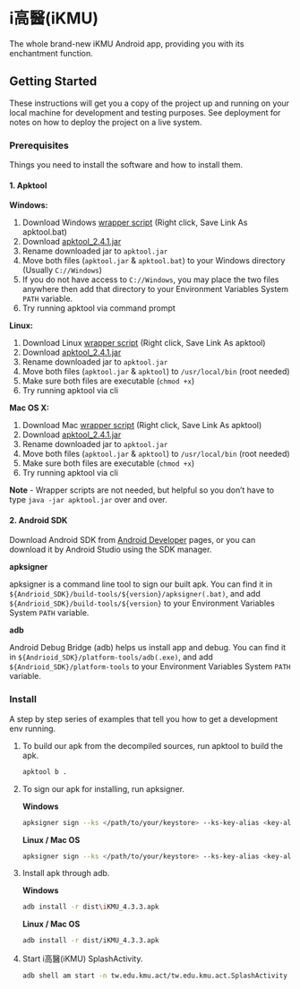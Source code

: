 # i高醫(iKMU)

The whole brand-new iKMU Android app, providing you with its enchantment function.

## Getting Started

These instructions will get you a copy of the project up and running on your local machine for development and testing purposes. See deployment for notes on how to deploy the project on a live system.

### Prerequisites

Things you need to install the software and how to install them.

#### 1. Apktool

**Windows:**

1. Download Windows [wrapper script](https://raw.githubusercontent.com/iBotPeaches/Apktool/master/scripts/windows/apktool.bat) (Right click, Save Link As apktool.bat)
2. Download [apktool_2.4.1.jar](https://bitbucket.org/iBotPeaches/apktool/downloads/apktool_2.4.1.jar) 
3. Rename downloaded jar to `apktool.jar`
4. Move both files (`apktool.jar` & `apktool.bat`) to your Windows directory (Usually `C://Windows`)
5. If you do not have access to `C://Windows`, you may place the two files anywhere then add that directory to your Environment Variables System `PATH` variable.
6. Try running apktool via command prompt

**Linux:**

1. Download Linux [wrapper script](https://raw.githubusercontent.com/iBotPeaches/Apktool/master/scripts/linux/apktool) (Right click, Save Link As apktool)
2. Download [apktool_2.4.1.jar](https://bitbucket.org/iBotPeaches/apktool/downloads/apktool_2.4.1.jar)
3. Rename downloaded jar to `apktool.jar`
4. Move both files (`apktool.jar` & `apktool`) to `/usr/local/bin` (root needed)
5. Make sure both files are executable (`chmod +x`)
6. Try running apktool via cli

**Mac OS X:**

1. Download Mac [wrapper script](https://raw.githubusercontent.com/iBotPeaches/Apktool/master/scripts/osx/apktool) (Right click, Save Link As apktool)
2. Download [apktool_2.4.1.jar](https://bitbucket.org/iBotPeaches/apktool/downloads/apktool_2.4.1.jar)
3. Rename downloaded jar to `apktool.jar`
4. Move both files (`apktool.jar` & `apktool`) to `/usr/local/bin` (root needed)
5. Make sure both files are executable (`chmod +x`)
6. Try running apktool via cli

**Note** - Wrapper scripts are not needed, but helpful so you don’t have to type `java -jar apktool.jar` over and over.

#### 2. Android SDK

Download Android SDK from [Android Developer](https://developer.android.com/studio) pages, or you can download it by Android Studio using the SDK manager.

**apksigner**

apksigner is a command line tool to sign our built apk. You can find it in `${Andrioid_SDK}/build-tools/${version}/apksigner(.bat)`, and add `${Andrioid_SDK}/build-tools/${version}` to your Environment Variables System `PATH` variable.

**adb**

Android Debug Bridge (adb) helps us install app and debug. You can find it in `${Andrioid_SDK}/platform-tools/adb(.exe)`, and add `${Andrioid_SDK}/platform-tools` to your Environment Variables System `PATH` variable.

### Install

A step by step series of examples that tell you how to get a development env running.

1. To build our apk from the decompiled sources, run apktool to build the apk.

	```bash
	apktool b .
	```
2. To sign our apk for installing, run apksigner.

	**Windows**

	```bash
	apksigner sign --ks </path/to/your/keystore> --ks-key-alias <key-alias> --ks-pass <password> dist\iKMU_4.3.3.apk
	```

	**Linux / Mac OS**

	```bash
	apksigner sign --ks </path/to/your/keystore> --ks-key-alias <key-alias> --ks-pass <password> dist/iKMU_4.3.3.apk
	```

3. Install apk through adb.

	**Windows**

	```bash
	adb install -r dist\iKMU_4.3.3.apk
	```

	**Linux / Mac OS**

	```bash
	adb install -r dist/iKMU_4.3.3.apk
	```

4. Start i高醫(iKMU) SplashActivity.

	```bash
	adb shell am start -n tw.edu.kmu.act/tw.edu.kmu.act.SplashActivity
	```